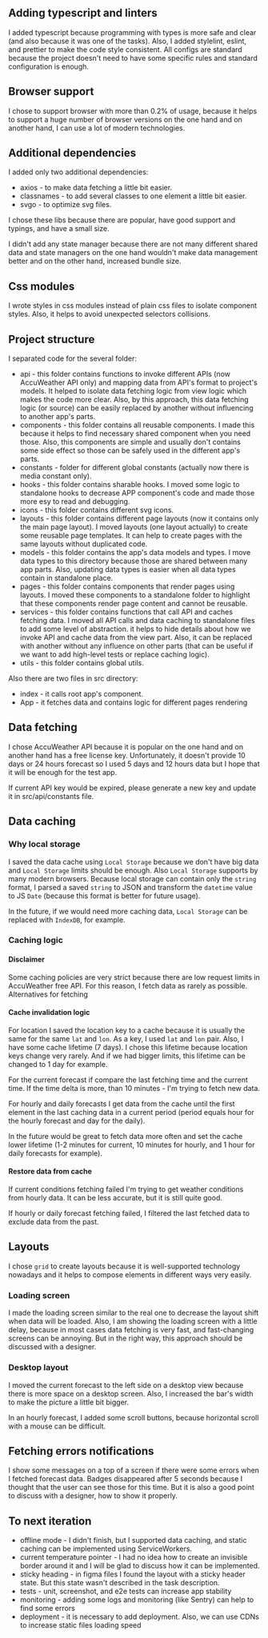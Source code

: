 ## Adding typescript and linters

I added typescript because programming with types is more safe and clear (and also because it was one of the tasks).
Also, I added stylelint, eslint, and prettier to make the code style consistent.
All configs are standard because the project doesn't need to have some specific rules and standard configuration is enough.

## Browser support

I chose to support browser with more than 0.2% of usage, because it helps to support a huge number of browser versions on the one hand and on another hand, I can use a lot of modern technologies.

## Additional dependencies

I added only two additional dependencies:
- axios - to make data fetching a little bit easier.
- classnames - to add several classes to one element a little bit easier.
- svgo - to optimize svg files.

I chose these libs because there are popular, have good support and typings, and have a small size.

I didn't add any state manager because there are not many different shared data and state managers on the one hand wouldn't make data management better and on the other hand, increased bundle size.

## Css modules

I wrote styles in css modules instead of plain css files to isolate component styles. Also, it helps to avoid unexpected selectors collisions.

## Project structure

I separated code for the several folder:
- api - this folder contains functions to invoke different APIs (now AccuWeather API only) and mapping data from API's format to project's models.
It helped to isolate data fetching logic from view logic which makes the code more clear.
Also, by this approach, this data fetching logic (or source) can be easily replaced by another without influencing to another app's parts.
- components - this folder contains all reusable components.
I made this because it helps to find necessary shared component when you need those.
Also, this components are simple and usually don't contains some side effect so those can be safely used in the different app's parts.
- constants - folder for different global constants (actually now there is media constant only).
- hooks - this folder contains sharable hooks.
I moved some logic to standalone hooks to decrease APP component's code and made those more esy to read and debugging.
- icons - this folder contains different svg icons.
- layouts - this folder contains different page layouts (now it contains only the main page layout).
I moved layouts (one layout actually) to create some reusable page templates.
It can help to create pages with the same layouts without duplicated code.
- models - this folder contains the app's data models and types.
I move data types to this directory because those are shared between many app parts.
Also, updating data types is easier when all data types contain in standalone place.
- pages - this folder contains components that render pages using layouts.
I moved these components to a standalone folder to highlight that these components render page content and cannot be reusable.
- services - this folder contains functions that call API and caches fetching data.
I moved all API calls and data caching to standalone files to add some level of abstraction.
it helps to hide details about how we invoke API and cache data from the view part.
Also, it can be replaced with another without any influence on other parts (that can be useful if we want to add high-level tests or replace caching logic).
- utils - this folder contains global utils.

Also there are two files in src directory:
- index - it calls root app's component.
- App - it fetches data and contains logic for different pages rendering

## Data fetching

I chose AccuWeather API because it is popular on the one hand and on another hand has a free license key.
Unfortunately, it doesn't provide 10 days or 24 hours forecast so I used 5 days and 12 hours data but I hope that it will be enough for the test app.

If current API key would be expired, please generate a new key and update it in src/api/constants file.

## Data caching

### Why local storage

I saved the data cache using `Local Storage` because we don't have big data and `Local Storage` limits should be enough.
Also `Local Storage` supports by many modern browsers.
Because local storage can contain only the `string` format, I parsed a saved `string` to JSON and transform the `datetime` value to JS `Date` (because this format is better for future usage).

In the future, if we would need more caching data, `Local Storage` can be replaced with `IndexDB`, for example.

### Caching logic

#### Disclaimer

Some caching policies are very strict because there are low request limits in AccuWeather free API.
For this reason, I fetch data as rarely as possible.
Alternatives for fetching 

#### Cache invalidation logic

For location I saved the location key to a cache because it is usually the same for the same `lat` and `lon`.
As a key, I used `lat` and `lon` pair.
Also, I have some cache lifetime (7 days).
I chose this lifetime because location keys change very rarely.
And if we had bigger limits, this lifetime can be changed to 1 day for example.

For the current forecast if compare the last fetching time and the current time.
If the time delta is more, than 10 minutes - I'm trying to fetch new data.

For hourly and daily forecasts I get data from the cache until the first element in the last caching data in a current period (period equals hour for the hourly forecast and day for the daily).

In the future would be great to fetch data more often and set the cache lower lifetime (1-2 minutes for current, 10 minutes for hourly, and 1 hour for daily forecasts for example).

#### Restore data from cache

If current conditions fetching failed I'm trying to get weather conditions from hourly data.
It can be less accurate, but it is still quite good.

If hourly or daily forecast fetching failed, I filtered the last fetched data to exclude data from the past.

## Layouts

I chose `grid` to create layouts because it is well-supported technology nowadays and it helps to compose elements in different ways very easily.

### Loading screen

I made the loading screen similar to the real one to decrease the layout shift when data will be loaded.
Also, I am showing the loading screen with a little delay, because in most cases data fetching is very fast, and fast-changing screens can be annoying.
But in the right way, this approach should be discussed with a designer.

### Desktop layout

I moved the current forecast to the left side on a desktop view because there is more space on a desktop screen.
Also, I increased the bar's width to make the picture a little bit bigger.

In an hourly forecast, I added some scroll buttons, because horizontal scroll with a mouse can be difficult.

## Fetching errors notifications

I show some messages on a top of a screen if there were some errors when I fetched forecast data.
Badges disappeared after 5 seconds because I thought that the user can see those for this time.
But it is also a good point to discuss with a designer, how to show it properly.

## To next iteration

- offline mode - I didn't finish, but I supported data caching, and static caching can be implemented using ServiceWorkers.
- current temperature pointer - I had no idea how to create an invisible border around it and I will be glad to discuss how it can be implemented.
- sticky heading - in figma files I found the layout with a sticky header state.
But this state wasn't described in the task description.
- tests - unit, screenshot, and e2e tests can increase app stability
- monitoring - adding some logs and monitoring (like Sentry) can help to find some errors
- deployment - it is necessary to add deployment.
Also, we can use CDNs to increase static files loading speed 